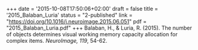 +++
date = '2015-10-08T17:50:06+02:00'
draft = false
title = '2015_Balaban_Luria'
status = "2-published"
link = "https://doi.org/10.1016/j.neuroimage.2015.06.051"
pdf = "2015_Balaban_Luria.pdf"
+++
Balaban, H., & Luria, R. (2015). The number of objects determines visual working memory capacity allocation for complex items. *NeuroImage, 119*, 54-62.
